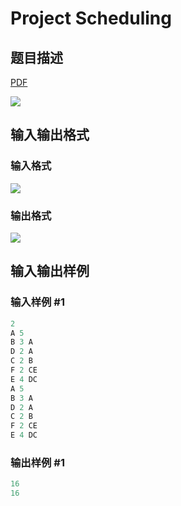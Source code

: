 # Project Scheduling

## 题目描述

[problemUrl]: https://uva.onlinejudge.org/index.php?option=com_onlinejudge&Itemid=8&category=6&page=show_problem&problem=393

[PDF](https://uva.onlinejudge.org/external/4/p452.pdf)

![](https://cdn.luogu.com.cn/upload/vjudge_pic/UVA452/138922d604784ac1dd82de736feb2c52325f7045.png)

## 输入输出格式

### 输入格式

![](https://cdn.luogu.com.cn/upload/vjudge_pic/UVA452/be03d0004fab3853e149848607832f0091207876.png)

### 输出格式

![](https://cdn.luogu.com.cn/upload/vjudge_pic/UVA452/f20722f2a9e9c660f5ac5e16ba42f18768a09829.png)

## 输入输出样例

### 输入样例 #1

```cpp
2
A 5
B 3 A
D 2 A
C 2 B
F 2 CE
E 4 DC
A 5
B 3 A
D 2 A
C 2 B
F 2 CE
E 4 DC
```


### 输出样例 #1

```cpp
16
16
```


